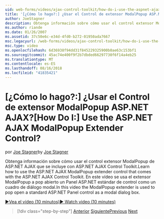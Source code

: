 ```yaml
---
uid: web-forms/videos/ajax-control-toolkit/how-do-i-use-the-aspnet-ajax-modalpopup-extender-control
title: '[¿Cómo lo hago?:] ¿Usar el Control de extensor ModalPopup ASP.NET AJAX? | Microsoft Docs'
author: JoeStagner
description: Obtenga información sobre cómo usar el control extensor ModalPopup de ASP.NET AJAX que se incluye con ASP.NET AJAX Control Toolkit. En este vídeo el ModalPopup se usa el extensor...
ms.author: riande
ms.date: 01/26/2007
ms.assetid: 37c50e6c-e34d-4fd0-b272-01950ada7667
msc.legacyurl: /web-forms/videos/ajax-control-toolkit/how-do-i-use-the-aspnet-ajax-modalpopup-extender-control
msc.type: video
ms.openlocfilehash: 6d36938f94dd31f845229325900b0ae63c153bf1
ms.sourcegitcommit: 45ac74e400f9f2b7dbded66297730f6f14a4eb25
ms.translationtype: MT
ms.contentlocale: es-ES
ms.lasthandoff: 08/16/2018
ms.locfileid: "41835421"
---
```

<a name="how-do-i-use-the-aspnet-ajax-modalpopup-extender-control"></a><span data-ttu-id="f5ba1-105">[¿Cómo lo hago?:] ¿Usar el Control de extensor ModalPopup ASP.NET AJAX?</span><span class="sxs-lookup"><span data-stu-id="f5ba1-105">[How Do I:] Use the ASP.NET AJAX ModalPopup Extender Control?</span></span>
====================
<span data-ttu-id="f5ba1-106">por [Joe Stagner](https://github.com/JoeStagner)</span><span class="sxs-lookup"><span data-stu-id="f5ba1-106">by [Joe Stagner](https://github.com/JoeStagner)</span></span>

<span data-ttu-id="f5ba1-107">Obtenga información sobre cómo usar el control extensor ModalPopup de ASP.NET AJAX que se incluye con ASP.NET AJAX Control Toolkit.</span><span class="sxs-lookup"><span data-stu-id="f5ba1-107">Learn how to use the ASP.NET AJAX ModalPopup extender control that comes with the ASP.NET AJAX Control Toolkit.</span></span> <span data-ttu-id="f5ba1-108">En este vídeo se usa el extensor ModalPopup a pop abierto un Panel ASP.NET estándar de control como un cuadro de diálogo modal.</span><span class="sxs-lookup"><span data-stu-id="f5ba1-108">In this video the ModalPopup extender is used to pop open a standard ASP.NET Panel control as a modal dialog box.</span></span>

[<span data-ttu-id="f5ba1-109">&#9654;Vea el vídeo (10 minutos)</span><span class="sxs-lookup"><span data-stu-id="f5ba1-109">&#9654; Watch video (10 minutes)</span></span>](https://channel9.msdn.com/Blogs/ASP-NET-Site-Videos/how-do-i-use-the-aspnet-ajax-modalpopup-extender-control)

> [!div class="step-by-step"]
> <span data-ttu-id="f5ba1-110">[Anterior](how-do-i-use-the-aspnet-ajax-popup-control-extender.md)
> [Siguiente](how-do-i-use-the-aspnet-ajax-alwaysvisible-control-extender.md)</span><span class="sxs-lookup"><span data-stu-id="f5ba1-110">[Previous](how-do-i-use-the-aspnet-ajax-popup-control-extender.md)
[Next](how-do-i-use-the-aspnet-ajax-alwaysvisible-control-extender.md)</span></span>
